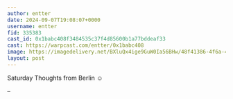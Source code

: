 ```yaml
---
author: entter
date: 2024-09-07T19:08:07+0000
username: entter
fid: 335383
cast_id: 0x1babc408f3484535c37f4d85600b1a77bddeaf33
cast: https://warpcast.com/entter/0x1babc408
image: https://imagedelivery.net/BXluQx4ige9GuW0Ia56BHw/48f41386-4f6a-4fcb-ee0c-1761050deb00/original
layout: post
---
```

Saturday Thoughts from Berlin ☺  
  
–  

<img src='https://imagedelivery.net/BXluQx4ige9GuW0Ia56BHw/48f41386-4f6a-4fcb-ee0c-1761050deb00/original' alt='' referrerpolicy='no-referrer'/>